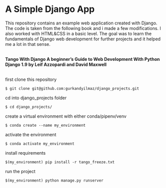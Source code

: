 # A Simple Django App

This repository contains an example web application created with Django. The code is taken from the following book and i made a few modifications. 
I also worked with HTML&CSS in a basic level. The goal was to learn the fundamentals of Django web development for further projects and it helped me a lot in that sense. <br /><br />

**Tango With Django A beginner’s Guide to Web Development With Python Django 1.9 by Leif Azzopardi and David Maxwell** <br /><br />

first clone this repository
```
$ git clone git@github.com:gurkandyilmaz/django_projects.git
```
cd into django_projects folder
```
$ cd django_projects/
```
create a virtual environment with either conda/pipenv/venv
```
$ conda create --name my_environment
```
activate the environment
```
$ conda activate my_environment
```
install requirements
```
$(my_environment) pip install -r tango_freeze.txt 
```

run the project
```
$(my_environment) python manage.py runserver
```
